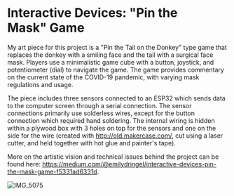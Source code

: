 # Interactive Devices: "Pin the Mask" Game

My art piece for this project is a "Pin the Tail on the Donkey" type game that replaces the donkey with a smiling face and the tail with a surgical face mask. Players use a minimalistic game cube with a button, joystick, and potentiometer (dial) to navigate the game. The game provides commentary on the current state of the COVID-19 pandemic, with varying mask regulations and usage.

The piece includes three sensors connected to an ESP32 which sends data to the computer screen through a serial connection. The sensor connections primarily use solderless wires, except for the button connection which required hand soldering. The internal wiring is hidden within a plywood box with 3 holes on top for the sensors and one on the side for the wire (created with http://old.makercase.com/, cut using a laser cutter, and held together with hot glue and painter's tape).

More on the artistic vision and technical issues behind the project can be found here: https://medium.com/@emilydringel/interactive-devices-pin-the-mask-game-f5331ad6331d.

![IMG_5075](https://user-images.githubusercontent.com/43360191/157273470-e482a437-53b5-4b48-b21d-827ec6cca8e8.jpg)
